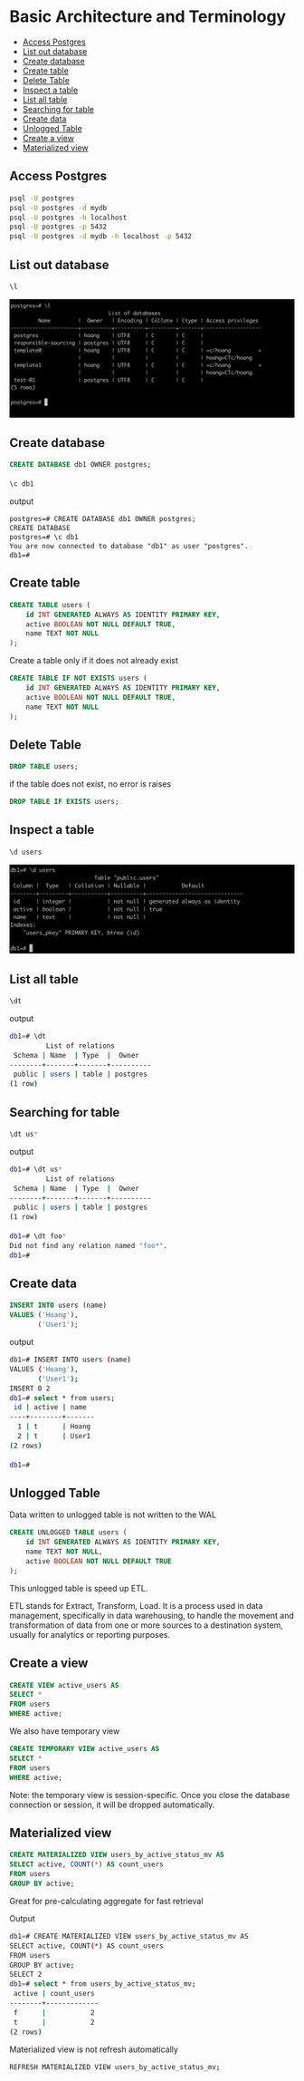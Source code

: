 # Basic Architecture and Terminology

- [Access Postgres](#access-postgres)
- [List out database](#list-out-database)
- [Create database](#create-database)
- [Create table](#create-table)
- [Delete Table](#delete-table)
- [Inspect a table](#inspect-a-table)
- [List all table](#list-all-table)
- [Searching for table](#searching-for-table)
- [Create data](#create-data)
- [Unlogged Table](#unlogged-table)
- [Create a view](#create-a-view)
- [Materialized view](#materialized-view)

## Access Postgres

```bash
psql -U postgres
psql -U postgres -d mydb
psql -U postgres -h localhost
psql -U postgres -p 5432
psql -U postgres -d mydb -h localhost -p 5432
```

## List out database

```bash
\l
```

![alt text](./images/basic-architecture-and-terminology/image.png)

## Create database

```sql
CREATE DATABASE db1 OWNER postgres;

\c db1
```

output

```
postgres=# CREATE DATABASE db1 OWNER postgres;
CREATE DATABASE
postgres=# \c db1
You are now connected to database "db1" as user "postgres".
db1=#
```


## Create table

```sql
CREATE TABLE users (
    id INT GENERATED ALWAYS AS IDENTITY PRIMARY KEY,
    active BOOLEAN NOT NULL DEFAULT TRUE,
    name TEXT NOT NULL
);
```

Create a table only if it does not already exist

```sql
CREATE TABLE IF NOT EXISTS users (
    id INT GENERATED ALWAYS AS IDENTITY PRIMARY KEY,
    active BOOLEAN NOT NULL DEFAULT TRUE,
    name TEXT NOT NULL
);
```

## Delete Table

```sql
DROP TABLE users;
```

if the table does not exist, no error is raises

```sql
DROP TABLE IF EXISTS users;
```

## Inspect a table

```bash
\d users
```

![alt text](./images/basic-architecture-and-terminology/image-1.png)

## List all table

```bash
\dt
```

output

```bash
db1=# \dt
         List of relations
 Schema | Name  | Type  |  Owner
--------+-------+-------+----------
 public | users | table | postgres
(1 row)
```

## Searching for table

```bash
\dt us*
```

output

```bash
db1=# \dt us*
         List of relations
 Schema | Name  | Type  |  Owner
--------+-------+-------+----------
 public | users | table | postgres
(1 row)

db1=# \dt foo*
Did not find any relation named "foo*".
db1=#
```

## Create data

```sql
INSERT INTO users (name) 
VALUES ('Hoang'), 
       ('User1');
```

output


```bash
db1=# INSERT INTO users (name)
VALUES ('Hoang'),
       ('User1');
INSERT 0 2
db1=# select * from users;
 id | active | name
----+--------+-------
  1 | t      | Hoang
  2 | t      | User1
(2 rows)

db1=#
```

## Unlogged Table

Data written to unlogged table is not written to the WAL

```sql
CREATE UNLOGGED TABLE users (
    id INT GENERATED ALWAYS AS IDENTITY PRIMARY KEY,
    name TEXT NOT NULL,
    active BOOLEAN NOT NULL DEFAULT TRUE
);
```

This unlogged table is speed up ETL.

ETL stands for Extract, Transform, Load. It is a process used in data management, specifically in data warehousing, to handle the movement and transformation of data from one or more sources to a destination system, usually for analytics or reporting purposes.

## Create a view

```sql
CREATE VIEW active_users AS
SELECT * 
FROM users
WHERE active;
```

We also have temporary view

```sql
CREATE TEMPORARY VIEW active_users AS
SELECT * 
FROM users
WHERE active;
```

Note: the temporary view is session-specific. Once you close the database connection or session, it will be dropped automatically.

## Materialized view

```sql
CREATE MATERIALIZED VIEW users_by_active_status_mv AS
SELECT active, COUNT(*) AS count_users
FROM users
GROUP BY active;
```

Great for pre-calculating aggregate for fast retrieval

Output

```bash
db1=# CREATE MATERIALIZED VIEW users_by_active_status_mv AS
SELECT active, COUNT(*) AS count_users
FROM users
GROUP BY active;
SELECT 2
db1=# select * from users_by_active_status_mv;
 active | count_users
--------+-------------
 f      |           2
 t      |           2
(2 rows)
```

Materialized view is not refresh automatically

```bash
REFRESH MATERIALIZED VIEW users_by_active_status_mv;
```


